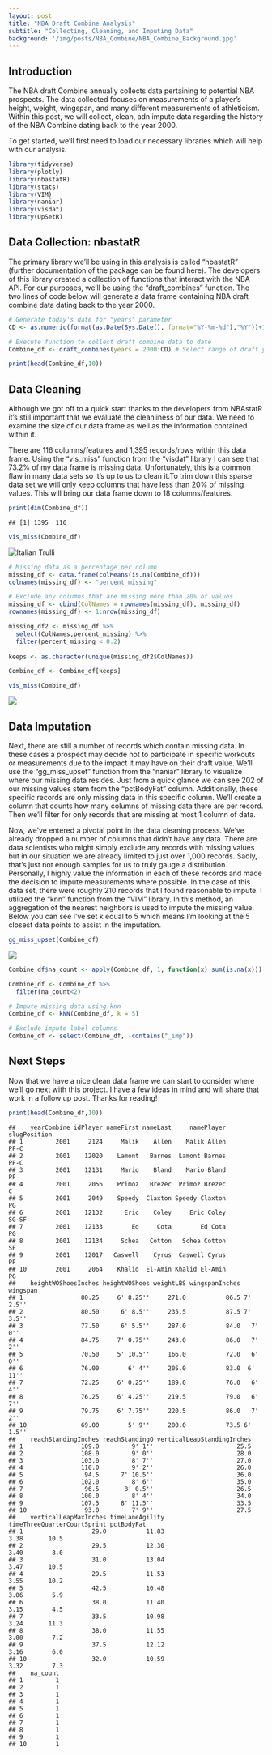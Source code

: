 ```yaml
---
layout: post
title: "NBA Draft Combine Analysis"
subtitle: "Collecting, Cleaning, and Imputing Data"
background: '/img/posts/NBA_Combine/NBA_Combine_Background.jpg'
---
```


## Introduction

The NBA draft Combine annually collects data pertaining to potential NBA
prospects. The data collected focuses on measurements of a player’s
height, weight, wingspan, and many different measurements of
athleticism. Within this post, we will collect, clean, adn impute data
regarding the history of the NBA Combine dating back to the year 2000.

To get started, we’ll first need to load our necessary libraries which
will help with our analysis.

``` r
library(tidyverse)
library(plotly)
library(nbastatR)
library(stats)
library(VIM)
library(naniar)
library(visdat)
library(UpSetR) 
```

## Data Collection: nbastatR

The primary library we’ll be using in this analysis is called “nbastatR”
(further documentation of the package can be found here). The developers
of this library created a collection of functions that interact with the
NBA API. For our purposes, we’ll be using the “draft\_combines”
function. The two lines of code below will generate a data frame
containing NBA draft combine data dating back to the year 2000.

``` r
# Generate today's date for "years" parameter
CD <- as.numeric(format(as.Date(Sys.Date(), format="%Y-%m-%d"),"%Y"))+1 # current date

# Execute function to collect draft combine data to date
Combine_df <- draft_combines(years = 2000:CD) # Select range of draft years desired

print(head(Combine_df,10))
```

## Data Cleaning

Although we got off to a quick start thanks to the developers from
NBAstatR it’s still important that we evaluate the cleanliness of our
data. We need to examine the size of our data frame as well as the
information contained within it.

There are 116 columns/features and 1,395 records/rows within this data
frame. Using the “vis\_miss” function from the “visdat” library I can
see that 73.2% of my data frame is missing data. Unfortunately, this is
a common flaw in many data sets so it’s up to us to clean it.To trim
down this sparse data set we will only keep columns that have less than
20% of missing values. This will bring our data frame down to 18
columns/features.

``` r
print(dim(Combine_df))
```

    ## [1] 1395  116

``` r
vis_miss(Combine_df)
```

<img src="img/posts/NBA_Combine/vis_miss_1.png" alt="Italian Trulli">

``` r
# Missing data as a percentage per column
missing_df <- data.frame(colMeans(is.na(Combine_df)))
colnames(missing_df) <- "percent_missing"

# Exclude any columns that are missing more than 20% of values
missing_df <- cbind(ColNames = rownames(missing_df), missing_df)
rownames(missing_df) <- 1:nrow(missing_df)

missing_df2 <- missing_df %>% 
  select(ColNames,percent_missing) %>% 
  filter(percent_missing < 0.2)
         
keeps <- as.character(unique(missing_df2$ColNames))

Combine_df <- Combine_df[keeps]

vis_miss(Combine_df)
```

![](img/posts/NBA_Combine/vis_miss_2.png)<!-- -->

## Data Imputation

Next, there are still a number of records which contain missing data. In
these cases a prospect may decide not to participate in specific
workouts or measurements due to the impact it may have on their draft
value. We’ll use the “gg\_miss\_upset” function from the “naniar”
library to visualize where our missing data resides. Just from a quick
glance we can see 202 of our missing values stem from the “pctBodyFat”
column. Additionally, these specific records are only missing data in
this specific column. We’ll create a column that counts how many columns
of missing data there are per record. Then we’ll filter for only records
that are missing at most 1 column of data.

Now, we’ve entered a pivotal point in the data cleaning process. We’ve
already dropped a number of columns that didn’t have any data. There are
data scientists who might simply exclude any records with missing values
but in our situation we are already limited to just over 1,000 records.
Sadly, that’s just not enough samples for us to truly gauge a
distribution. Personally, I highly value the information in each of
these records and made the decision to impute measurements where
possible. In the case of this data set, there were roughly 210 records
that I found reasonable to impute. I utilized the “knn” function from
the “VIM” library. In this method, an aggregation of the nearest
neighbors is used to impute the missing value. Below you can see I’ve
set k equal to 5 which means I’m looking at the 5 closest data points to
assist in the imputation.

``` r
gg_miss_upset(Combine_df)
```

![](img/posts/NBA_Combine/gg_miss_upset.png)<!-- -->

``` r
Combine_df$na_count <- apply(Combine_df, 1, function(x) sum(is.na(x)))

Combine_df <- Combine_df %>%
  filter(na_count<2)

# Impute missing data using knn
Combine_df <- kNN(Combine_df, k = 5)

# Exclude impute label columns
Combine_df <- select(Combine_df, -contains("_imp"))
```

## Next Steps

Now that we have a nice clean data frame we can start to consider where
we’ll go next with this project. I have a few ideas in mind and will
share that work in a follow up post. Thanks for reading\!

``` r
print(head(Combine_df,10))
```

    ##    yearCombine idPlayer nameFirst nameLast     namePlayer slugPosition
    ## 1         2001     2124     Malik    Allen    Malik Allen         PF-C
    ## 2         2001    12020    Lamont   Barnes  Lamont Barnes         PF-C
    ## 3         2001    12131     Mario    Bland    Mario Bland           PF
    ## 4         2001     2056    Primoz   Brezec  Primoz Brezec            C
    ## 5         2001     2049    Speedy  Claxton Speedy Claxton           PG
    ## 6         2001    12132      Eric    Coley     Eric Coley        SG-SF
    ## 7         2001    12133        Ed     Cota        Ed Cota           PG
    ## 8         2001    12134     Schea   Cotton   Schea Cotton           SF
    ## 9         2001    12017   Caswell    Cyrus  Caswell Cyrus           PF
    ## 10        2001     2064    Khalid  El-Amin Khalid El-Amin           PG
    ##    heightWOShoesInches heightWOShoes weightLBS wingspanInches wingspan
    ## 1                80.25     6' 8.25''     271.0           86.5 7' 2.5''
    ## 2                80.50      6' 8.5''     235.5           87.5 7' 3.5''
    ## 3                77.50      6' 5.5''     287.0           84.0   7' 0''
    ## 4                84.75     7' 0.75''     243.0           86.0   7' 2''
    ## 5                70.50     5' 10.5''     166.0           72.0   6' 0''
    ## 6                76.00        6' 4''     205.0           83.0  6' 11''
    ## 7                72.25     6' 0.25''     189.0           76.0   6' 4''
    ## 8                76.25     6' 4.25''     219.5           79.0   6' 7''
    ## 9                79.75     6' 7.75''     220.5           86.0   7' 2''
    ## 10               69.00        5' 9''     200.0           73.5 6' 1.5''
    ##    reachStandingInches reachStandingO verticalLeapStandingInches
    ## 1                109.0         9' 1''                       25.5
    ## 2                108.0         9' 0''                       28.0
    ## 3                103.0         8' 7''                       27.0
    ## 4                110.0         9' 2''                       26.0
    ## 5                 94.5      7' 10.5''                       36.0
    ## 6                102.0         8' 6''                       35.0
    ## 7                 96.5       8' 0.5''                       26.5
    ## 8                100.0         8' 4''                       34.0
    ## 9                107.5      8' 11.5''                       33.5
    ## 10                93.0         7' 9''                       27.5
    ##    verticalLeapMaxInches timeLaneAgility timeThreeQuarterCourtSprint pctBodyFat
    ## 1                   29.0           11.83                        3.38       10.5
    ## 2                   29.5           12.30                        3.40        8.0
    ## 3                   31.0           13.04                        3.47       10.5
    ## 4                   29.5           11.53                        3.55       10.2
    ## 5                   42.5           10.48                        3.06        5.9
    ## 6                   38.0           11.40                        3.15        4.5
    ## 7                   33.5           10.98                        3.24       11.3
    ## 8                   38.0           11.55                        3.00        7.2
    ## 9                   37.5           12.12                        3.16        6.0
    ## 10                  32.0           10.59                        3.32        7.3
    ##    na_count
    ## 1         1
    ## 2         1
    ## 3         1
    ## 4         1
    ## 5         1
    ## 6         1
    ## 7         1
    ## 8         1
    ## 9         1
    ## 10        1
